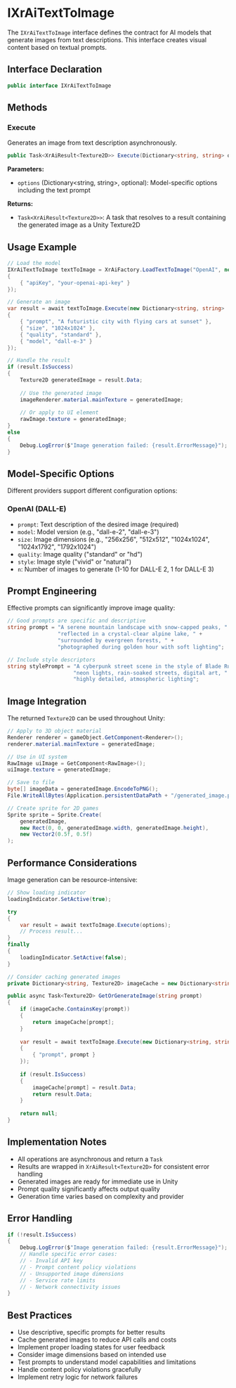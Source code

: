 # IXrAiTextToImage

The `IXrAiTextToImage` interface defines the contract for AI models that generate images from text descriptions. This interface creates visual content based on textual prompts.

## Interface Declaration

```csharp
public interface IXrAiTextToImage
```

## Methods

### Execute

Generates an image from text description asynchronously.

```csharp
public Task<XrAiResult<Texture2D>> Execute(Dictionary<string, string> options = null)
```

**Parameters:**
- `options` (Dictionary<string, string>, optional): Model-specific options including the text prompt

**Returns:**
- `Task<XrAiResult<Texture2D>>`: A task that resolves to a result containing the generated image as a Unity Texture2D

## Usage Example

```csharp
// Load the model
IXrAiTextToImage textToImage = XrAiFactory.LoadTextToImage("OpenAI", new Dictionary<string, string>
{
    { "apiKey", "your-openai-api-key" }
});

// Generate an image
var result = await textToImage.Execute(new Dictionary<string, string>
{
    { "prompt", "A futuristic city with flying cars at sunset" },
    { "size", "1024x1024" },
    { "quality", "standard" },
    { "model", "dall-e-3" }
});

// Handle the result
if (result.IsSuccess)
{
    Texture2D generatedImage = result.Data;
    
    // Use the generated image
    imageRenderer.material.mainTexture = generatedImage;
    
    // Or apply to UI element
    rawImage.texture = generatedImage;
}
else
{
    Debug.LogError($"Image generation failed: {result.ErrorMessage}");
}
```

## Model-Specific Options

Different providers support different configuration options:

### OpenAI (DALL-E)
- `prompt`: Text description of the desired image (required)
- `model`: Model version (e.g., "dall-e-2", "dall-e-3")
- `size`: Image dimensions (e.g., "256x256", "512x512", "1024x1024", "1024x1792", "1792x1024")
- `quality`: Image quality ("standard" or "hd")
- `style`: Image style ("vivid" or "natural")
- `n`: Number of images to generate (1-10 for DALL-E 2, 1 for DALL-E 3)

## Prompt Engineering

Effective prompts can significantly improve image quality:

```csharp
// Good prompts are specific and descriptive
string prompt = "A serene mountain landscape with snow-capped peaks, " +
                "reflected in a crystal-clear alpine lake, " +
                "surrounded by evergreen forests, " +
                "photographed during golden hour with soft lighting";

// Include style descriptors
string stylePrompt = "A cyberpunk street scene in the style of Blade Runner, " +
                     "neon lights, rain-soaked streets, digital art, " +
                     "highly detailed, atmospheric lighting";
```

## Image Integration

The returned `Texture2D` can be used throughout Unity:

```csharp
// Apply to 3D object material
Renderer renderer = gameObject.GetComponent<Renderer>();
renderer.material.mainTexture = generatedImage;

// Use in UI system
RawImage uiImage = GetComponent<RawImage>();
uiImage.texture = generatedImage;

// Save to file
byte[] imageData = generatedImage.EncodeToPNG();
File.WriteAllBytes(Application.persistentDataPath + "/generated_image.png", imageData);

// Create sprite for 2D games
Sprite sprite = Sprite.Create(
    generatedImage, 
    new Rect(0, 0, generatedImage.width, generatedImage.height), 
    new Vector2(0.5f, 0.5f)
);
```

## Performance Considerations

Image generation can be resource-intensive:

```csharp
// Show loading indicator
loadingIndicator.SetActive(true);

try
{
    var result = await textToImage.Execute(options);
    // Process result...
}
finally
{
    loadingIndicator.SetActive(false);
}

// Consider caching generated images
private Dictionary<string, Texture2D> imageCache = new Dictionary<string, Texture2D>();

public async Task<Texture2D> GetOrGenerateImage(string prompt)
{
    if (imageCache.ContainsKey(prompt))
    {
        return imageCache[prompt];
    }
    
    var result = await textToImage.Execute(new Dictionary<string, string>
    {
        { "prompt", prompt }
    });
    
    if (result.IsSuccess)
    {
        imageCache[prompt] = result.Data;
        return result.Data;
    }
    
    return null;
}
```

## Implementation Notes

- All operations are asynchronous and return a `Task`
- Results are wrapped in `XrAiResult<Texture2D>` for consistent error handling
- Generated images are ready for immediate use in Unity
- Prompt quality significantly affects output quality
- Generation time varies based on complexity and provider

## Error Handling

```csharp
if (!result.IsSuccess)
{
    Debug.LogError($"Image generation failed: {result.ErrorMessage}");
    // Handle specific error cases:
    // - Invalid API key
    // - Prompt content policy violations
    // - Unsupported image dimensions
    // - Service rate limits
    // - Network connectivity issues
}
```

## Best Practices

- Use descriptive, specific prompts for better results
- Cache generated images to reduce API calls and costs
- Implement proper loading states for user feedback
- Consider image dimensions based on intended use
- Test prompts to understand model capabilities and limitations
- Handle content policy violations gracefully
- Implement retry logic for network failures
